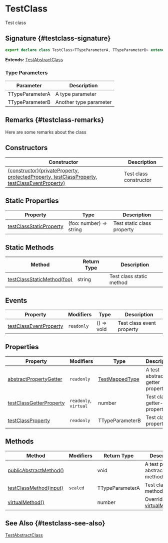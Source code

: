 # TestClass

Test class

## Signature {#testclass-signature}

```typescript
export declare class TestClass<TTypeParameterA, TTypeParameterB> extends TestAbstractClass
```

**Extends:** [TestAbstractClass](docs/simple-suite-test/testabstractclass-class)

### Type Parameters

| Parameter | Description |
| --- | --- |
| TTypeParameterA | A type parameter |
| TTypeParameterB | Another type parameter |

## Remarks {#testclass-remarks}

Here are some remarks about the class

## Constructors

| Constructor | Description |
| --- | --- |
| [(constructor)(privateProperty, protectedProperty, testClassProperty, testClassEventProperty)](docs/simple-suite-test/testclass-_constructor_-constructor) | Test class constructor |

## Static Properties

| Property | Type | Description |
| --- | --- | --- |
| [testClassStaticProperty](docs/simple-suite-test/testclass-testclassstaticproperty-property) | (foo: number) =&gt; string | Test static class property |

## Static Methods

| Method | Return Type | Description |
| --- | --- | --- |
| [testClassStaticMethod(foo)](docs/simple-suite-test/testclass-testclassstaticmethod-method) | string | Test class static method |

## Events

| Property | Modifiers | Type | Description |
| --- | --- | --- | --- |
| [testClassEventProperty](docs/simple-suite-test/testclass-testclasseventproperty-property) | `readonly` | () =&gt; void | Test class event property |

## Properties

| Property | Modifiers | Type | Description |
| --- | --- | --- | --- |
| [abstractPropertyGetter](docs/simple-suite-test/testclass-abstractpropertygetter-property) | `readonly` | [TestMappedType](docs/simple-suite-test/testmappedtype-typealias) | A test abstract getter property. |
| [testClassGetterProperty](docs/simple-suite-test/testclass-testclassgetterproperty-property) | `readonly`, `virtual` | number | Test class getter-only property |
| [testClassProperty](docs/simple-suite-test/testclass-testclassproperty-property) | `readonly` | TTypeParameterB | Test class property |

## Methods

| Method | Modifiers | Return Type | Description |
| --- | --- | --- | --- |
| [publicAbstractMethod()](docs/simple-suite-test/testclass-publicabstractmethod-method) |  | void | A test public abstract method. |
| [testClassMethod(input)](docs/simple-suite-test/testclass-testclassmethod-method) | `sealed` | TTypeParameterA | Test class method |
| [virtualMethod()](docs/simple-suite-test/testclass-virtualmethod-method) |  | number | Overrides [virtualMethod()](docs/simple-suite-test/testabstractclass-virtualmethod-method). |

## See Also {#testclass-see-also}

[TestAbstractClass](docs/simple-suite-test/testabstractclass-class)
